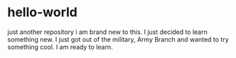 # hello-world
just another repository
i am brand new to this. I just decided to learn something new. I just got out of the military, Army Branch and wanted to try something cool. I am ready to learn.
